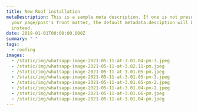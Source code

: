 ```yaml
---
title: New Roof installation
metaDescription: This is a sample meta description. If one is not present in
  your page/post's front matter, the default metadata.desciption will be used
  instead.
date: 2019-01-01T00:00:00.000Z
summary: " "
tags:
  - roofing
images:
  - /static/img/whatsapp-image-2021-05-11-at-3.01.04-pm-3.jpeg
  - /static/img/whatsapp-image-2021-05-11-at-3.02.11-pm.jpeg
  - /static/img/whatsapp-image-2021-05-11-at-3.01.05-pm.jpeg
  - /static/img/whatsapp-image-2021-05-11-at-3.01.05-pm-3.jpeg
  - /static/img/whatsapp-image-2021-05-11-at-3.01.05-pm-2.jpeg
  - /static/img/whatsapp-image-2021-05-11-at-3.01.04-pm-2.jpeg
  - /static/img/whatsapp-image-2021-05-11-at-3.01.06-pm.jpeg
  - /static/img/whatsapp-image-2021-05-11-at-3.01.04-pm.jpeg
---
```

#